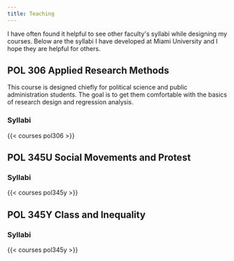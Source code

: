 ```yaml
---
title: Teaching
---
```


I have often found it helpful to see other faculty's syllabi while designing my courses. Below are the syllabi I have developed at Miami University and I hope they are helpful for others. 

## POL 306 Applied Research Methods
This course is designed chiefly for political science and public administration students. The goal is to get them comfortable with the basics of research design and regression analysis.

### Syllabi
{{< courses pol306 >}}

## POL 345U Social Movements and Protest

### Syllabi
{{< courses pol345y >}}


## POL 345Y Class and Inequality

### Syllabi
{{< courses pol345y >}}
